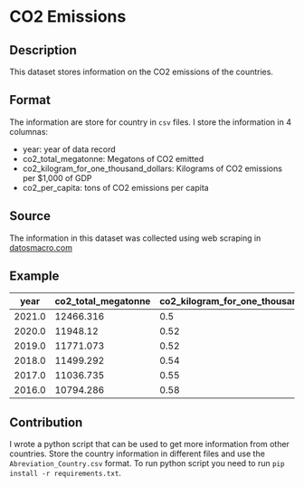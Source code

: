# CO2 Emissions

## Description
This dataset stores information on the CO2 emissions of the countries.

## Format
The information are store for country in `csv` files. I store the information in 4 columnas:
-  year: year of data record
-  co2_total_megatonne: Megatons of CO2 emitted
-  co2_kilogram_for_one_thousand_dollars: Kilograms of CO2 emissions per $1,000 of GDP
-  co2_per_capita: tons of CO2 emissions per capita

## Source
The information in this dataset was collected using web scraping in [datosmacro.com](https://datosmacro.expansion.com/energia-y-medio-ambiente/emisiones-co2)

## Example
| year   | co2_total_megatonne | co2_kilogram_for_one_thousand_dollars | co2_per_capita |
| ------ | ------------------- | ------------------------------------- | -------------- |
| 2021.0 | 12466.316           | 0.5                                   | 8.73           |
| 2020.0 | 11948.12            | 0.52                                  | 8.39           |
| 2019.0 | 11771.073           | 0.52                                  | 8.29           |
| 2018.0 | 11499.292           | 0.54                                  | 8.13           |
| 2017.0 | 11036.735           | 0.55                                  | 7.83           |
| 2016.0 | 10794.286           | 0.58                                  | 7.69           |

## Contribution
I wrote a python script that can be used to get more information from other countries. Store the country information in different files and use the `Abreviation_Country.csv` format. To run python script you need to run `pip install -r requirements.txt`.